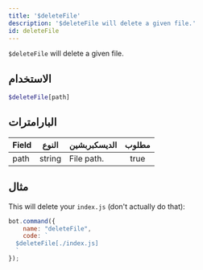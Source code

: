 ```yaml
---
title: '$deleteFile'
description: '$deleteFile will delete a given file.'
id: deleteFile
---
```


`$deleteFile` will delete a given file.

## الاستخدام

```php
$deleteFile[path]
```

## البارامترات

| Field | النوع  | الديسكبربشين | مطلوب |
| ----- | ------ | ------------ |:-----:|
| path  | string | File path.   | true  |

## مثال

This will delete your `index.js` (don't actually do that):

```javascript
bot.command({
    name: "deleteFile",
    code: `
  $deleteFile[./index.js]
  `
});
```